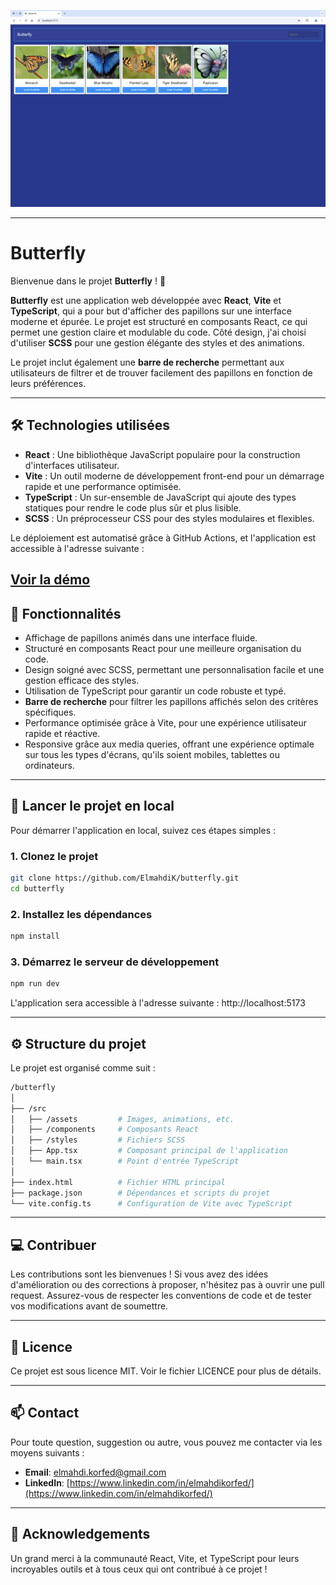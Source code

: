 <p align="center">
  <img src="./public/screenshot.png">
</p>

---

# Butterfly

Bienvenue dans le projet **Butterfly** ! 🦋

**Butterfly** est une application web développée avec **React**, **Vite** et **TypeScript**, qui a pour but d'afficher des papillons sur une interface moderne et épurée. Le projet est structuré en composants React, ce qui permet une gestion claire et modulable du code. Côté design, j'ai choisi d'utiliser **SCSS** pour une gestion élégante des styles et des animations. 

Le projet inclut également une **barre de recherche** permettant aux utilisateurs de filtrer et de trouver facilement des papillons en fonction de leurs préférences.

---

## 🛠️ Technologies utilisées

- **React** : Une bibliothèque JavaScript populaire pour la construction d'interfaces utilisateur.
- **Vite** : Un outil moderne de développement front-end pour un démarrage rapide et une performance optimisée.
- **TypeScript** : Un sur-ensemble de JavaScript qui ajoute des types statiques pour rendre le code plus sûr et plus lisible.
- **SCSS** : Un préprocesseur CSS pour des styles modulaires et flexibles.

Le déploiement est automatisé grâce à GitHub Actions, et l'application est accessible à l'adresse suivante : 

[Voir la démo](https://elmahdik.github.io/butterfly/)
---

## 🎨 Fonctionnalités

- Affichage de papillons animés dans une interface fluide.
- Structuré en composants React pour une meilleure organisation du code.
- Design soigné avec SCSS, permettant une personnalisation facile et une gestion efficace des styles.
- Utilisation de TypeScript pour garantir un code robuste et typé.
- **Barre de recherche** pour filtrer les papillons affichés selon des critères spécifiques.
- Performance optimisée grâce à Vite, pour une expérience utilisateur rapide et réactive.
- Responsive grâce aux media queries, offrant une expérience optimale sur tous les types d'écrans, qu'ils soient mobiles, tablettes ou ordinateurs.
---

## 🚀 Lancer le projet en local

Pour démarrer l'application en local, suivez ces étapes simples :

### 1. Clonez le projet

```bash
git clone https://github.com/ElmahdiK/butterfly.git
cd butterfly
```

### 2. Installez les dépendances

```bash
npm install
```

### 3. Démarrez le serveur de développement

```bash
npm run dev
```

L'application sera accessible à l'adresse suivante : http://localhost:5173

---

## ⚙️ Structure du projet

Le projet est organisé comme suit :

```bash
/butterfly
│
├── /src
│   ├── /assets         # Images, animations, etc.
│   ├── /components     # Composants React
│   ├── /styles         # Fichiers SCSS
│   ├── App.tsx         # Composant principal de l'application
│   └── main.tsx        # Point d'entrée TypeScript
│
├── index.html          # Fichier HTML principal
├── package.json        # Dépendances et scripts du projet
└── vite.config.ts      # Configuration de Vite avec TypeScript
```

---
## 💻 Contribuer

Les contributions sont les bienvenues ! Si vous avez des idées d'amélioration ou des corrections à proposer, n'hésitez pas à ouvrir une pull request. Assurez-vous de respecter les conventions de code et de tester vos modifications avant de soumettre.

---

## 📄 Licence
Ce projet est sous licence MIT. Voir le fichier LICENCE pour plus de détails.

---

## 📫 Contact

Pour toute question, suggestion ou autre, vous pouvez me contacter via les moyens suivants :

- **Email**: [elmahdi.korfed@gmail.com](mailto:elmahdi.korfed@gmail.com)
- **LinkedIn**: [https://www.linkedin.com/in/elmahdikorfed/](https://www.linkedin.com/in/elmahdikorfed/)


---

## 🌟 Acknowledgements
Un grand merci à la communauté React, Vite, et TypeScript pour leurs incroyables outils et à tous ceux qui ont contribué à ce projet !